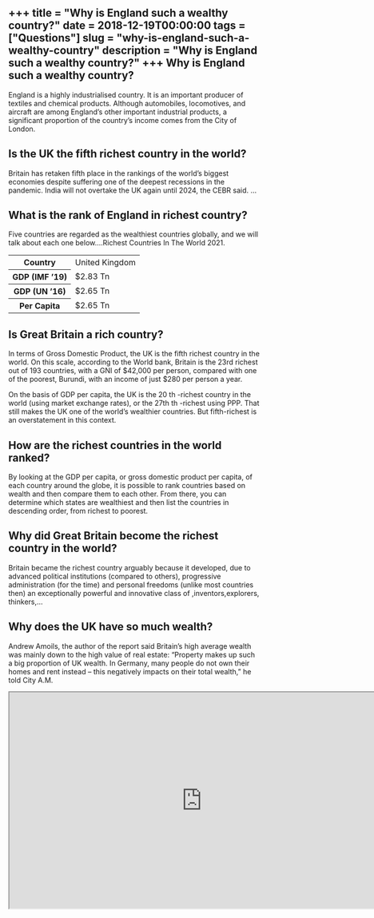 +++
title = "Why is England such a wealthy country?"
date = 2018-12-19T00:00:00
tags = ["Questions"]
slug = "why-is-england-such-a-wealthy-country"
description = "Why is England such a wealthy country?"
+++
Why is England such a wealthy country?
--------------------------------------

England is a highly industrialised country. It is an important producer of textiles and chemical products. Although automobiles, locomotives, and aircraft are among England’s other important industrial products, a significant proportion of the country’s income comes from the City of London.

Is the UK the fifth richest country in the world?
-------------------------------------------------

Britain has retaken fifth place in the rankings of the world’s biggest economies despite suffering one of the deepest recessions in the pandemic. India will not overtake the UK again until 2024, the CEBR said. …

What is the rank of England in richest country?
-----------------------------------------------

Five countries are regarded as the wealthiest countries globally, and we will talk about each one below….Richest Countries In The World 2021.

<table><tr><th>Country</th><td>United Kingdom</td></tr><tr><th>GDP (IMF ’19)</th><td>$2.83 Tn</td></tr><tr><th>GDP (UN ’16)</th><td>$2.65 Tn</td></tr><tr><th>Per Capita</th><td>$2.65 Tn</td></tr></table>

Is Great Britain a rich country?
--------------------------------

In terms of Gross Domestic Product, the UK is the fifth richest country in the world. On this scale, according to the World bank, Britain is the 23rd richest out of 193 countries, with a GNI of $42,000 per person, compared with one of the poorest, Burundi, with an income of just $280 per person a year.

On the basis of GDP per capita, the UK is the 20 th -richest country in the world (using market exchange rates), or the 27th th -richest using PPP. That still makes the UK one of the world’s wealthier countries. But fifth-richest is an overstatement in this context.

How are the richest countries in the world ranked?
--------------------------------------------------

By looking at the GDP per capita, or gross domestic product per capita, of each country around the globe, it is possible to rank countries based on wealth and then compare them to each other. From there, you can determine which states are wealthiest and then list the countries in descending order, from richest to poorest.

Why did Great Britain become the richest country in the world?
--------------------------------------------------------------

Britain became the richest country arguably because it developed, due to advanced political institutions (compared to others), progressive administration (for the time) and personal freedoms (unlike most countries then) an exceptionally powerful and innovative class of ,inventors,explorers, thinkers,…

Why does the UK have so much wealth?
------------------------------------

Andrew Amoils, the author of the report said Britain’s high average wealth was mainly down to the high value of real estate: “Property makes up such a big proportion of UK wealth. In Germany, many people do not own their homes and rent instead – this negatively impacts on their total wealth,” he told City A.M.

<iframe allow="accelerometer; autoplay; clipboard-write; encrypted-media; gyroscope; picture-in-picture" allowfullscreen="" class="__youtube_prefs__  epyt-is-override  no-lazyload" data-no-lazy="1" data-origheight="433" data-origwidth="770" data-skipgform_ajax_framebjll="" height="433" id="_ytid_10699" loading="lazy" src="https://www.youtube.com/embed/ZOJWMcH5SUY?enablejsapi=1&autoplay=0&cc_load_policy=0&cc_lang_pref=&iv_load_policy=1&loop=0&modestbranding=0&rel=1&fs=1&playsinline=0&autohide=2&theme=dark&color=red&controls=1&" title="YouTube player" width="770"></iframe>